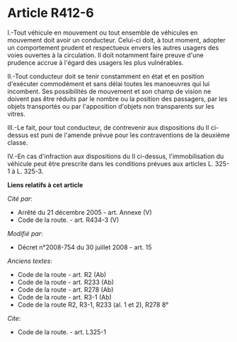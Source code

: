 # Article R412-6

I.-Tout véhicule en mouvement ou tout ensemble de véhicules en mouvement doit avoir un conducteur. Celui-ci doit, à tout
moment, adopter un comportement prudent et respectueux envers les autres usagers des voies ouvertes à la circulation. Il doit
notamment faire preuve d'une prudence accrue à l'égard des usagers les plus vulnérables. 

II.-Tout conducteur doit se tenir constamment en état et en position d'exécuter commodément et sans délai toutes les
manoeuvres qui lui incombent. Ses possibilités de mouvement et son champ de vision ne doivent pas être réduits par le nombre
ou la position des passagers, par les objets transportés ou par l'apposition d'objets non transparents sur les vitres. 

III.-Le fait, pour tout conducteur, de contrevenir aux dispositions du II ci-dessus est puni de l'amende prévue pour les
contraventions de la deuxième classe. 

IV.-En cas d'infraction aux dispositions du II ci-dessus, l'immobilisation du véhicule peut être prescrite dans les
conditions prévues aux articles L. 325-1 à L. 325-3.

**Liens relatifs à cet article**

_Cité par_:

  - Arrêté du 21 décembre 2005 - art. Annexe (V)
  - Code de la route. - art. R434-3 (V)

_Modifié par_:

  - Décret n°2008-754 du 30 juillet 2008 - art. 15

_Anciens textes_:

  - Code de la route - art. R2 (Ab)
  - Code de la route - art. R233 (Ab)
  - Code de la route - art. R278 (Ab)
  - Code de la route - art. R3-1 (Ab)
  - Code de la route R2, R3-1, R233 (al. 1 et 2), R278 8°

_Cite_:

  - Code de la route. - art. L325-1
